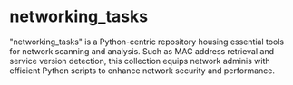 # networking_tasks
"networking_tasks" is a Python-centric repository housing essential tools for network scanning and analysis. Such as MAC address retrieval and service version detection, this collection equips network adminis with efficient Python scripts to enhance network security and performance.
